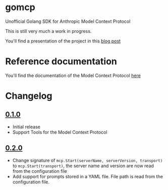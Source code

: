 # gomcp
Unofficial Golang SDK for Anthropic Model Context Protocol

This is still very much a work in progress.

You'll find a presentation of the project in this [blog post](http://pcarion.com/blog/go_model_context_protocol/)


# Reference documentation

You'll find the documentation of the Model Context Protocol [here](https://modelcontextprotocol.io/introduction)


# Changelog

## [0.1.0](https://github.com/llmcontext/gomcp/tree/v0.1.0)

- Initial release
- Support Tools for the Model Context Protocol

## [0.2.0](https://github.com/llmcontext/gomcp/tree/v0.2.0)

- Change signature of `mcp.Start(serverName, serverVersion, transport)` to `mcp.Start(transport)`, the server name and version are now read from the configuration file
- Add support for prompts stored in a YAML file. File path is read from the configuration file.
